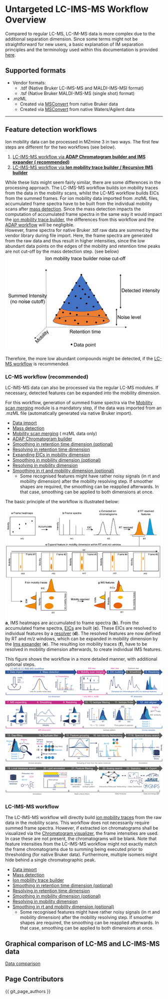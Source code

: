 # Untargeted LC-IMS-MS Workflow Overview

Compared to regular LC-MS, LC-IM-MS data is more complex due to the additional separation dimension.
Since some terms might not be straightforward for new users, a basic explanation of IM separation
principles and the terminology used within this documentation is
provided [here](../../terminology/ion-mobility-terminology.md).

## Supported formats

* Vendor formats:
    * .tdf (Native Bruker LC-IMS-MS and MALDI-IMS-MSI format)
    * .tsf (Native Bruker MALDI-IMS-MS (single shot) format)
* .mzML
    * Created via [MSConvert](https://proteowizard.sourceforge.io/download.html) from native Bruker
      data
    * Created via [MSConvert](https://proteowizard.sourceforge.io/download.html) from native
      Waters/Agilent data

***

## Feature detection workflows

Ion mobility data can be processed in MZmine 3 in two ways. The first few steps are different for
the two workflows (see below).

1. [LC-IMS-MS workflow via **ADAP Chromatogram builder and IMS expander** **(
   recommended)**](#lc-ms-workflow-recommended)
2. [LC-IMS-MS workflow via **Ion mobility trace builder / Recursive IMS
   builder**](#lc-ims-ms-workflow)

While these lists might seem fairly similar, there are some differences in the processing approach.
The LC-IMS-MS workflow builds ion mobility traces from the data in the mobility scans, whilst the
LC-MS workflow builds EICs from the summed frames. For ion mobility data imported from .mzML files,
accumulated frame spectra have to be built from the individual mobility scans
after [mass detection](../../module_docs/featdet_mass_detection/mass-detection.md). Since the mass
detection impacts the computation of accumulated frame spectra in the same way it would impact
the [ion mobility trace builder](#lc-ims-ms-workflow), the differences from this workflow and
the [ADAP workflow](#lc-ms-workflow-recommended) will be negligible.  
However, frame spectra for native Bruker .tdf raw data are summed by the vendor library during file
import. Here, the frame spectra are generated from the raw data and thus result in higher
intensities, since the low abundant data points on the edges of the mobility and retention time
peaks are not cut-off by the mass detection step. (see below)
![noise cutoff](noise_cutoff.png)

Therefore, the more low abundant compounds might be detected, if
the [LC-MS workflow](#lc-ims-ms-workflow) is recommended.

### LC-MS workflow (recommended)

LC-IMS-MS data can also be processed via the regular LC-MS modules. If necessary, detected features
can be expanded into the mobility dimension.

For this workflow, generation of summed frame spectra via
the [Mobility scan merging](../../module_docs/featdet_mobility_scan_merging/mobility-scan-merging.md)
module
is a mandatory step, if the data was imported from an .mzML file (automatically generated via native
Bruker import).

- [Data import](../../module_docs/io/data-import.md#ms-data)
- [Mass detection](../../module_docs/featdet_mass_detection/mass-detection.md)
- [Mobility scan merging](../../module_docs/featdet_mobility_scan_merging/mobility-scan-merging.md) (
  mzML
  data only)
- [ADAP Chromatogram builder](../../module_docs/lc-ms_featdet/featdet_adap_chromatogram_builder/adap-chromatogram-builder.md)
- [Smoothing in retention time dimension (optional)](../../module_docs/featdet_smoothing/smoothing.md)
- [Resolving in retention time dimension](../../module_docs/featdet_resolver_local_minimum/local-minimum-resolver.md)
- [Expanding EICs in mobility dimension](../../module_docs/lc-ims-ms_featdet/featdet_ims_expander/ims-expander.md)
- [Smoothing  in mobility dimension (optional)](../../module_docs/featdet_smoothing/smoothing.md#mobility-dimension)
- [Resolving in mobility dimension](../../module_docs/featdet_resolver_local_minimum/local-minimum-resolver.md#resolving-the-ion-mobility-dimension)
- [Smoothing in rt and mobility dimension (optional)](../../module_docs/featdet_smoothing/smoothing.md)
    - Some recognised features might have rather noisy signals (in rt and mobility dimension) after
      the mobility resolving step. If smoother shapes are required, the smoothing can be reapplied
      afterwards. In that case, smoothing can be applied to both dimensions at once.

The basic principle of the workflow is illustrated below:
![IMS_adap_workflow_01.png](IMS_adap_workflow_01.png)
**a**, IMS heatmaps are accumulated to frame spectra (**b**). From the accumulated frame
spectra, [EICs](../../terminology/general-terminology.md#extracted-ion-chromatogram) are built (**c**).
These EICs are resolved to individual features
by a [resolver](../../module_docs/featdet_resolver_local_minimum/local-minimum-resolver.md) (**d**).
The resolved features are now defined by RT and m/z windows, which can be expanded in mobility
dimension by
the [Ims expander](../../module_docs/lc-ims-ms_featdet/featdet_ims_expander/ims-expander.md) (**e**).
The resulting ion mobility traces (**f**), have to be resolved in mobility dimension afterwards, to
create individual IMS features.


This figure shows the workflow in a more detailed manner, with additional optional steps.
![workflow-image](../lcmsworkflow/mzmine_workflows_1_lc.png)

### LC-IMS-MS workflow

The LC-IMS-MS workflow will directly
build [ion mobility traces](../../terminology/ion-mobility-terminology.md#ion-mobility-trace) from
the raw data in the mobility scans. This workflow does not necessarily require summed frame spectra.
However, if extracted ion chromatograms shall be visualized via
the [Chromatogram visualizer](../../visualization_modules/raw_data_overview/raw_data_additional.md#chromatogram-plot),
the frame
intensities are used. In case these are not present, the chromatograms will be blank. Note that
feature intensities from the LC-IMS-MS workflow might not exactly match the frame chromatograms due
to summing being executed prior to thresholding (for native Bruker data). Furthermore, multiple
isomers might hide behind a single chromatographic peak.

- [Data import](../../module_docs/io/data-import.md#lc-ims-ms-data)
- [Mass detection](../../module_docs/featdet_mass_detection/mass-detection.md)
- [Ion mobility trace builder](../../module_docs/lc-ims-ms_featdet/featdet_ion_mobility_trace_builder/ion-mobility-trace-builder.md)
- [Smoothing in retention time dimension (optional)](../../module_docs/featdet_smoothing/smoothing.md)
- [Resolving in retention time dimension](../../module_docs/featdet_resolver_local_minimum/local-minimum-resolver.md)
- [Smoothing  in mobility dimension (optional)](../../module_docs/featdet_smoothing/smoothing.md#mobility-dimension)
- [Resolving in mobility dimension](../../module_docs/featdet_resolver_local_minimum/local-minimum-resolver.md#resolving-the-ion-mobility-dimension)
- [Smoothing in rt and mobility dimension (optional)](../../module_docs/featdet_smoothing/smoothing.md)
    - Some recognised features might have rather noisy signals (in rt and mobility dimension) after
      the mobility resolving step. If smoother shapes are required, the smoothing can be reapplied
      afterwards. In that case, smoothing can be applied to both dimensions at once.

## Graphical comparison of LC-MS and LC-IMS-MS data

[Data comparison](lc-ms-and-lc-ims-ms-data-comparison.md)

## Page Contributors

{{ git_page_authors }}
